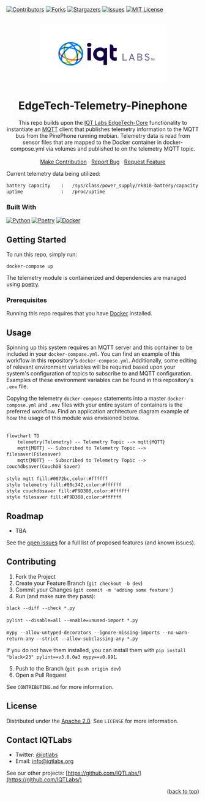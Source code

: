 <a name="readme-top"></a>

[contributors-shield]: https://img.shields.io/github/contributors/IQTLabs/edgetech-telemetry-pinephone.svg?style=for-the-badge
[contributors-url]: https://github.com/IQTLabs/edgetech-telemetry-pinephone/graphs/contributors
[forks-shield]: https://img.shields.io/github/forks/IQTLabs/edgetech-telemetry-pinephone.svg?style=for-the-badge
[forks-url]: https://github.com/IQTLabs/edgetech-telemetry-pinephone/network/members
[stars-shield]: https://img.shields.io/github/stars/IQTLabs/edgetech-telemetry-pinephone.svg?style=for-the-badge
[stars-url]: https://github.com/IQTLabs/edgetech-telemetry-pinephone/stargazers
[issues-shield]: https://img.shields.io/github/issues/IQTLabs/edgetech-telemetry-pinephone.svg?style=for-the-badge
[issues-url]: https://github.com/IQTLabs/edgetech-telemetry-pinephone/issues
[license-shield]: https://img.shields.io/github/license/IQTLabs/edgetech-telemetry-pinephone.svg?style=for-the-badge
[license-url]: https://github.com/IQTLabs/edgetech-telemetry-pinephone/blob/master/LICENSE.txt
[product-screenshot]: images/screenshot.png

[Python]: https://img.shields.io/badge/python-000000?style=for-the-badge&logo=python
[Python-url]: https://www.python.org
[Poetry]: https://img.shields.io/badge/poetry-20232A?style=for-the-badge&logo=poetry
[Poetry-url]: https://python-poetry.org
[Docker]: https://img.shields.io/badge/docker-35495E?style=for-the-badge&logo=docker
[Docker-url]: https://www.docker.com

[![Contributors][contributors-shield]][contributors-url]
[![Forks][forks-shield]][forks-url]
[![Stargazers][stars-shield]][stars-url]
[![Issues][issues-shield]][issues-url]
[![MIT License][license-shield]][license-url]

<br />
<div align="center">
  <a href="https://iqtlabs.org/">
    <img src="images/logo.png" alt="Logo" width="331" height="153">
  </a>

<h1 align="center">EdgeTech-Telemetry-Pinephone</h1>

  <p align="center">
    This repo builds upon the <a href="https://github.com/IQTLabs/edgetech-core">IQT Labs EdgeTech-Core</a> functionality to instantiate an <a href="https://projects.eclipse.org/projects/iot.mosquitto">MQTT</a> client that publishes telemetry information to the MQTT bus from the PinePhone running mobian. Telemetry data is read from sensor files that are mapped to the Docker container in docker-compose.yml via volumes and published to on the telemetry MQTT topic. 
    <br/>
    <br/>
    <a href="https://github.com/IQTLabs/edgetech-telemetry-pinephone/pulls">Make Contribution</a>
    ·
    <a href="https://github.com/IQTLabs/edgetech-telemetry-pinephone/issues">Report Bug</a>
    ·
    <a href="https://github.com/IQTLabs/edgetech-telemetry-pinephone/issues">Request Feature</a>
  </p>
</div>

Current telemetry data being utilized:

```
battery capacity    :   /sys/class/power_supply/rk818-battery/capacity
uptime              :   /proc/uptime
```
    

### Built With

[![Python][Python]][Python-url]
[![Poetry][Poetry]][Poetry-url]
[![Docker][Docker]][Docker-url]

## Getting Started

To run this repo, simply run:

```
docker-compose up
```

The telemetry module is containerized and dependencies are managed using [poetry]("https://python-poetry.org"). 

### Prerequisites

Running this repo requires that you have [Docker](https://www.docker.com) installed. 

## Usage

Spinning up this system requires an MQTT server and this container to be included in your `docker-compose.yml`. You can find an example of this workflow in this repository's `docker-compose.yml`. Additionally, some editing of relevant environment variables will be required based upon your system's configuration of topics to subscribe to and MQTT configuration. Examples of these environment variables can be found in this repository's `.env` file. 

Copying the telemetry `docker-compose` statements into a master `docker-compose.yml` and  `.env` files with your entire system of containers is the preferred workflow. Find an application architecture diagram example of how the usage of this module was envisioned below.

```mermaid 

flowchart TD
    telemetry(Telemetry) -- Telemetry Topic --> mqtt{MQTT}
    mqtt{MQTT} -- Subscribed to Telemetry Topic --> filesaver(Filesaver)
    mqtt{MQTT} -- Subscribed to Telemetry Topic -->  couchdbsaver(CouchDB Saver)

style mqtt fill:#0072bc,color:#ffffff
style telemetry fill:#80c342,color:#ffffff
style couchdbsaver fill:#F9D308,color:#ffffff
style filesaver fill:#F9D308,color:#ffffff

```

## Roadmap

- TBA

See the [open issues](https://github.com/github_username/repo_name/issues) for a full list of proposed features (and known issues).

## Contributing

1. Fork the Project
2. Create your Feature Branch (`git checkout -b dev`)
3. Commit your Changes (`git commit -m 'adding some feature'`)
4. Run (and make sure they pass):
```
black --diff --check *.py

pylint --disable=all --enable=unused-import *.py

mypy --allow-untyped-decorators --ignore-missing-imports --no-warn-return-any --strict --allow-subclassing-any *.py
```
If you do not have them installed, you can install them with `pip install "black<23" pylint==v3.0.0a3 mypy==v0.991`.

5. Push to the Branch (`git push origin dev`)
6. Open a Pull Request

See `CONTRIBUTING.md` for more information.

## License

Distributed under the [Apache 2.0](https://github.com/IQTLabs/edgetech-telemetry-pinephone/blob/main/LICENSE). See `LICENSE` for more information.

## Contact IQTLabs

  - Twitter: [@iqtlabs](https://twitter.com/iqtlabs)
  - Email: info@iqtlabs.org

See our other projects: [https://github.com/IQTLabs/](https://github.com/IQTLabs/)

<p align="right">(<a href="#readme-top">back to top</a>)</p>
